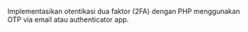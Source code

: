 Implementasikan otentikasi dua faktor (2FA) dengan PHP menggunakan OTP via email atau authenticator app. 
